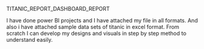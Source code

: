 TITANIC_REPORT_DASHBOARD_REPORT

I have done  power BI projects and I have attached my file in all formats. And also i have attached sample data sets of titanic in excel format. From scratch I can develop my designs and visuals in step by step method to understand easily.

